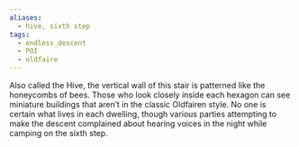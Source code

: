 ```yaml
---
aliases:
  - hive, sixth step
tags:
  - endless_descent
  - POI
  - oldfaire
---
```

Also called the Hive, the vertical wall of this stair is patterned like the honeycombs of bees. Those who look closely inside each hexagon can see miniature buildings that aren’t in the classic Oldfairen style. No one is certain what lives in each dwelling, though various parties attempting to make the descent complained about hearing voices in the night while camping on the sixth step.